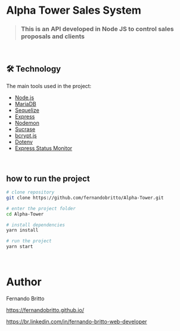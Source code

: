# Alpha Tower Sales System


> ### This is an API developed in Node JS to control sales proposals and clients

&nbsp;&nbsp;&nbsp;

## 🛠 Technology

The main tools used in the project:

- [Node.js][nodejs]
- [MariaDB][mariadb]
- [Sequelize][Sequelize]
- [Express][express]
- [Nodemon][nodemon]
- [Sucrase][sucrase]
- [bcrypt.js][bcryptjs]
- [Dotenv][dotenv]
- [Express Status Monitor][statusmonitor]



[nodejs]: https://nodejs.org/
[mariadb]: https://mariadb.org/
[Sequelize]: https://sequelize.org/
[express]: https://expressjs.com/pt-br/
[nodemon]: https://nodemon.io/
[sucrase]: https://sucrase.io/
[bcryptjs]: https://www.npmjs.com/package/bcryptjs
[dotenv]: https://www.npmjs.com/package/dotenv
[statusmonitor]: https://www.npmjs.com/package/express-status-monitor
[license]: https://opensource.org/licenses/MIT


&nbsp;&nbsp;

## how to run the project


```bash
# clone repository
git clone https://github.com/fernandobritto/Alpha-Tower.git

# enter the project folder
cd Alpha-Tower

# install dependencies
yarn install

# run the project
yarn start
```
&nbsp;&nbsp;

# Author

Fernando Britto

https://fernandobritto.github.io/

https://br.linkedin.com/in/fernando-britto-web-developer
